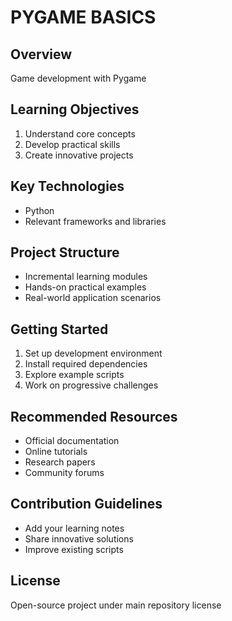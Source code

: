 ﻿# PYGAME BASICS

## Overview
Game development with Pygame

## Learning Objectives
1. Understand core concepts
2. Develop practical skills
3. Create innovative projects

## Key Technologies
- Python
- Relevant frameworks and libraries

## Project Structure
- Incremental learning modules
- Hands-on practical examples
- Real-world application scenarios

## Getting Started
1. Set up development environment
2. Install required dependencies
3. Explore example scripts
4. Work on progressive challenges

## Recommended Resources
- Official documentation
- Online tutorials
- Research papers
- Community forums

## Contribution Guidelines
- Add your learning notes
- Share innovative solutions
- Improve existing scripts

## License
Open-source project under main repository license

